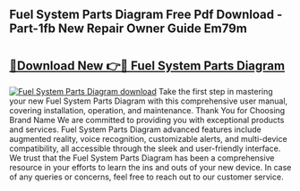 ## Fuel System Parts Diagram Free Pdf Download - Part-1fb New Repair Owner Guide Em79m

# <h2><a href="http://dfsajru.blite.top/?on=Fuel+System+Parts+Diagram">🔗Download New 👉🔴 Fuel System Parts Diagram</a></h2>

[![Fuel System Parts Diagram download](https://i.imgur.com/lujVjoI.png)](http://dfsajru.blite.top/?on=Fuel+System+Parts+Diagram)
Take the first step in mastering your new Fuel System Parts Diagram with this comprehensive user manual, covering installation, operation, and maintenance. Thank You for Choosing Brand Name We are committed to providing you with exceptional products and services. Fuel System Parts Diagram advanced features include augmented reality, voice recognition, customizable alerts, and multi-device compatibility, all accessible through the sleek and user-friendly interface. We trust that the Fuel System Parts Diagram has been a comprehensive resource in your efforts to learn the ins and outs of your new device. In case of any queries or concerns, feel free to reach out to our customer service.
